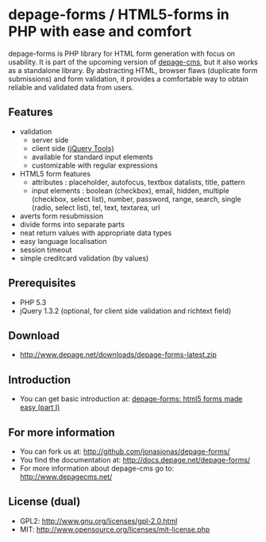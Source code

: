 depage-forms / HTML5-forms in PHP with ease and comfort
=======================================================

depage-forms is PHP library for HTML form generation with focus on usability.
It is part of the upcoming version of [depage-cms](http://www.depagecms.net), 
but it also works as a standalone library. By abstracting HTML, browser flaws 
(duplicate form submissions) and form validation, it provides a comfortable 
way to obtain reliable and validated data from users.

Features
--------

- validation
    - server side
    - client side [(jQuery Tools)](http://flowplayer.org/tools/ "jQuery Tools")
    - available for standard input elements
    - customizable with regular expressions
- HTML5 form features
    - attributes : placeholder, autofocus, textbox datalists, title, pattern
    - input elements : boolean (checkbox), email, hidden, multiple (checkbox, select list), number, password, range, search, single (radio, select list), tel, text, textarea, url
- averts form resubmission
- divide forms into ѕeparate parts
- neat return values with appropriate data types
- easy language localisation
- session timeout
- simple creditcard validation (by values)

Prerequisites
-------------

- PHP 5.3
- jQuery 1.3.2 (optional, for client side validation and richtext field)

Download
--------------------
- <http://www.depage.net/downloads/depage-forms-latest.zip>

Introduction
--------------------

- You can get basic introduction at:
  [depage-forms: html5 forms made easy (part I)](http://www.depage.net/en/blog/2011/07/depage-forms-html5-form-in-php-made-easy-part-1.html)

For more information
--------------------

- You can fork us at:
  <http://github.com/jonasjonas/depage-forms/>
- You find the documentation at:
  <http://docs.depage.net/depage-forms/>
- For more information about depage-cms go to:
  <http://www.depagecms.net/>

License (dual)
--------------

- GPL2: <http://www.gnu.org/licenses/gpl-2.0.html>
- MIT: <http://www.opensource.org/licenses/mit-license.php>
